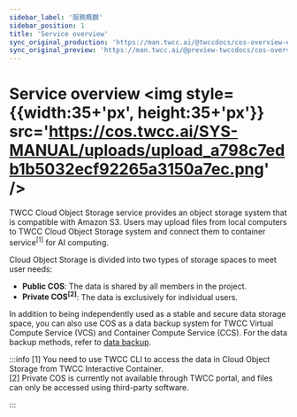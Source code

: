 ```yaml
---
sidebar_label: '服務概觀'
sidebar_position: 1
title: 'Service overview'
sync_original_production: 'https://man.twcc.ai/@twccdocs/cos-overview-en' 
sync_original_preview: 'https://man.twcc.ai/@preview-twccdocs/cos-overview-en'
---
```


# Service overview <img style={{width:35+'px', height:35+'px'}} src='https://cos.twcc.ai/SYS-MANUAL/uploads/upload_a798c7edb1b5032ecf92265a3150a7ec.png' />

TWCC Cloud Object Storage service provides an object storage system that is compatible with Amazon S3. Users may upload files from local computers to TWCC Cloud Object Storage system and connect them to container service<sup>[1]</sup> for AI computing.



Cloud Object Storage is divided into two types of storage spaces to meet user needs:
- **Public COS**: The data is shared by all members in the project.
- **Private COS<sup>[2]</sup>**: The data is exclusively for individual users.

In addition to being independently used as a stable and secure data storage space, you can also use COS as a data backup system for TWCC Virtual Compute Service (VCS) and Container Compute Service (CCS). For the data backup methods, refer to [data backup](https://man.twcc.ai/@twccdocs/cosbackup-en).





:::info
[1] You need to use TWCC CLI to access the data in Cloud Object Storage from TWCC Interactive Container.<br/>
[2] Private COS is currently not available through TWCC portal, and files can only be accessed using third-party software.


<!-- - 一般檔案管理 (上傳/下載/Metadata搜尋/設定通知)，可直接透過 TWCC 入口網站操作，參見以下說明。 -->

:::